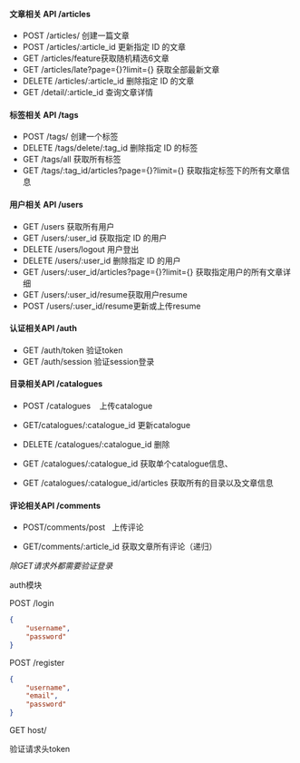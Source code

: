 #### 文章相关 API    /articles

- POST /articles/ 创建一篇文章
- POST /articles/:article_id 更新指定 ID 的文章
- GET  /articles/feature获取随机精选6文章
- GET  /articles/late?page={}?limit={} 获取全部最新文章
- DELETE /articles/:article_id 删除指定 ID 的文章
- GET /detail/:article_id   查询文章详情

#### 标签相关 API    /tags

- POST /tags/  创建一个标签
- DELETE /tags/delete/:tag_id 删除指定 ID 的标签
- GET /tags/all 获取所有标签
- GET /tags/:tag_id/articles?page={}?limit={} 获取指定标签下的所有文章信息

#### 用户相关 API    /users

- GET /users 获取所有用户
- GET  /users/:user_id 获取指定 ID 的用户
- DELETE  /users/logout 用户登出
- DELETE /users/:user_id 删除指定 ID 的用户
- GET /users/:user_id/articles?page={}?limit={} 获取指定用户的所有文章详细
- GET /users/:user_id/resume获取用户resume
- POST /users/:user_id/resume更新或上传resume

#### 认证相关API     /auth

- GET /auth/token    验证token
- GET /auth/session    验证session登录

#### 目录相关API /catalogues

- POST /catalogues    上传catalogue

- GET/catalogues/:catalogue_id    更新catalogue

- DELETE /catalogues/:catalogue_id    删除

- GET /catalogues/:catalogue_id  获取单个catalogue信息、

- GET /catalogues/:catalogue_id/articles 获取所有的目录以及文章信息



#### 评论相关API /comments

- POST/comments/post      上传评论 

- GET/comments/:article_id    获取文章所有评论（递归）

*除GET请求外都需要验证登录*

auth模块

POST /login

```json
{
    "username",
    "password"
}
```

POST /register

```json
{
    "username",
    "email",
    "password"
}
```

GET host/

验证请求头token